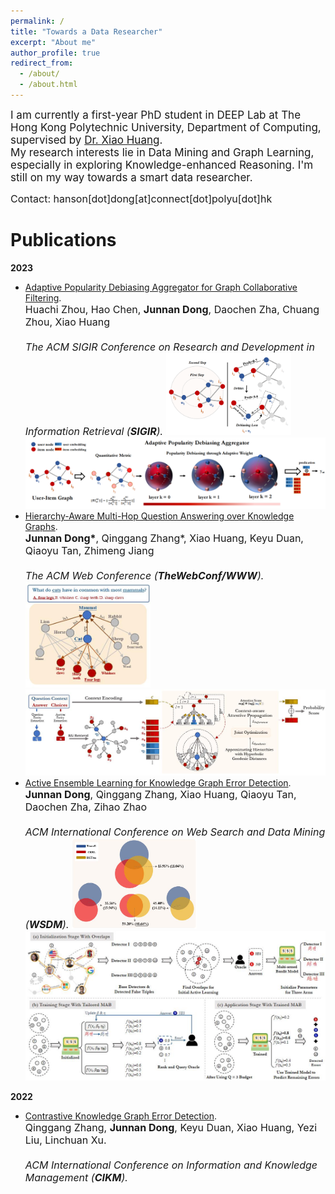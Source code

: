 ```yaml
---
permalink: /
title: "Towards a Data Researcher"
excerpt: "About me"
author_profile: true
redirect_from: 
  - /about/
  - /about.html
---
```


<span style="font-size: 17px; font:bold">I am currently a first-year PhD student in DEEP Lab at The Hong Kong Polytechnic University, Department of Computing, supervised by [Dr. Xiao Huang](https://www4.comp.polyu.edu.hk/~xiaohuang/index.html "Redirecting to Dr.Huang's homepage").<br>
My research interests lie in Data Mining and Graph Learning, especially in exploring Knowledge-enhanced Reasoning. I'm still on my way towards a smart data researcher.</span>

<span style="font-size: 16px; font:bold">Contact: hanson[dot]dong[at]connect[dot]polyu[dot]hk</span>

<h1> Publications </h1>
<b>2023</b>

* [Adaptive Popularity Debiasing Aggregator for Graph Collaborative Filtering](https://junnandong.github.io).   <br>
    <font size=3>Huachi Zhou, Hao Chen, <b>Junnan Dong</b>, Daochen Zha, Chuang Zhou, Xiao Huang<br>   
    <i>The ACM SIGIR Conference on Research and Development in Information Retrieval (<b>SIGIR</b>).</i>  </font>
    <img src="/images/APDA_running example.png" alt="APDA_running" width="200"/>
    <img src="/images/APDA.png" alt="APDA" width="500"/>
* [Hierarchy-Aware Multi-Hop Question Answering over Knowledge Graphs](https://www4.comp.polyu.edu.hk/~xiaohuang/docs/Junnan_theWebConf2023.pdf).   <br>
    <font size=3><b>Junnan Dong*</b>, Qinggang Zhang*, Xiao Huang, Keyu Duan, Qiaoyu Tan, Zhimeng Jiang  <br>   
    <i>The ACM Web Conference (<b>TheWebConf/WWW</b>).</i> </font>
    <img src="/images/HamQA_running.jpg" alt="HamQA_running" width="200"/>
    <img src="/images/HamQA.jpg" alt="HamQA" width="500"/>
* [Active Ensemble Learning for Knowledge Graph Error Detection](https://dl.acm.org/doi/10.1145/3539597.3570368).   <br>
    <font size=3><b>Junnan Dong</b>, Qinggang Zhang, Xiao Huang, Qiaoyu Tan, Daochen Zha, Zihao Zhao  <br>   
    <i>ACM International Conference on Web Search and Data Mining (<b>WSDM</b>).</i> </font>
    <img src="/images/KAEL_running.jpg" alt="KAEL_running" width="200"/>
    <img src="/images/KAEL.jpg" alt="KAEL" width="500"/>

<b>2022</b>
* [Contrastive Knowledge Graph Error Detection](https://dl.acm.org/doi/abs/10.1145/3511808.3557264).     <br>
    <font size=3>Qinggang Zhang, <b>Junnan Dong</b>, Keyu Duan, Xiao Huang, Yezi Liu, Linchuan Xu.    <br>  
    <i>ACM International Conference on Information and Knowledge Management (<b>CIKM</b>). </i>  </font>
